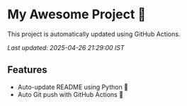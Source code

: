 # My Awesome Project 🚀

This project is automatically updated using GitHub Actions.

_Last updated: 2025-04-26 21:29:00 IST_

## Features
- Auto-update README using Python 🐍
- Auto Git push with GitHub Actions 🤖
